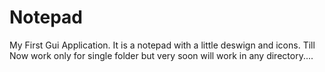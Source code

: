 # Notepad
My First Gui Application.
It is a notepad with a little deswign and icons.
Till Now work only for single folder but very soon will work in any directory....
